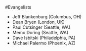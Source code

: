#Evangelists

* Jeff Blankenburg (Columbus, OH)
* Dean Bryen (London, UK)
* Paul Cutsinger (Seattle, WA)
* Memo Doring (Seattle, WA)
* Dave Isbitski (Philadelphia, PA)
* Michael Palermo (Phoenix, AZ)
